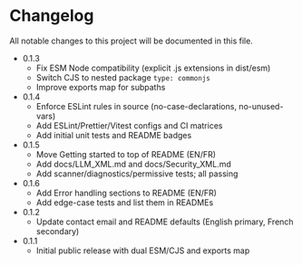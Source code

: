 # Changelog

All notable changes to this project will be documented in this file.

- 0.1.3
  - Fix ESM Node compatibility (explicit .js extensions in dist/esm)
  - Switch CJS to nested package `type: commonjs`
  - Improve exports map for subpaths
- 0.1.4
  - Enforce ESLint rules in source (no-case-declarations, no-unused-vars)
  - Add ESLint/Prettier/Vitest configs and CI matrices
  - Add initial unit tests and README badges
- 0.1.5
  - Move Getting started to top of README (EN/FR)
  - Add docs/LLM_XML.md and docs/Security_XML.md
  - Add scanner/diagnostics/permissive tests; all passing
- 0.1.6
  - Add Error handling sections to README (EN/FR)
  - Add edge-case tests and list them in READMEs
- 0.1.2
  - Update contact email and README defaults (English primary, French secondary)
- 0.1.1
  - Initial public release with dual ESM/CJS and exports map
